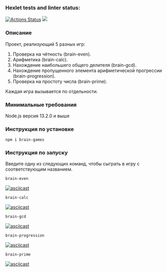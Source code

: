### Hexlet tests and linter status:
[![Actions Status](https://github.com/victandry/frontend-project-44/workflows/hexlet-check/badge.svg)](https://github.com/victandry/frontend-project-44/actions)
<a href="https://codeclimate.com/github/victandry/frontend-project-44/maintainability"><img src="https://api.codeclimate.com/v1/badges/32fd3beb8913f7491ad3/maintainability" /></a>

### Описание
Проект, реализующий 5 разных игр:
1. Проверка на чётность (brain-even).
2. Арифметика (brain-calc).
3. Нахождение наибольшего общего делителя (brain-gcd).
4. Нахождение пропущенного элемента арифметической прогрессии (brain-progression).
5. Проверка на простоту числа (brain-prime). 

Каждая игра вызывается по отдельности.

### Минимальные требования
Node.js версия 13.2.0 и выше

### Инструкция по установке
```
npm i brain-games
```
### Инструкция по запуску
Введите одну из следующих команд, чтобы сыграть в игру с соответствующим названием.
```
brain-even
```
[![asciicast](https://asciinema.org/a/HEOoSZiFjx1ZBI3fYvQKqJN0T.svg)](https://asciinema.org/a/HEOoSZiFjx1ZBI3fYvQKqJN0T)
```
brain-calc
```
[![asciicast](https://asciinema.org/a/2cJ6VDf0nrpXuewdJZk5C99AQ.svg)](https://asciinema.org/a/2cJ6VDf0nrpXuewdJZk5C99AQ)
```
brain-gcd
```
[![asciicast](https://asciinema.org/a/YvlpDhrgjYrQkyQb5tbpSqTMc.svg)](https://asciinema.org/a/YvlpDhrgjYrQkyQb5tbpSqTMc)
```
brain-progression
```
[![asciicast](https://asciinema.org/a/1t1Zxn9HXoRwjhGZT0SoGB3Xx.svg)](https://asciinema.org/a/1t1Zxn9HXoRwjhGZT0SoGB3Xx)
```
brain-prime
```
[![asciicast](https://asciinema.org/a/E2mMVkGOi5SbKChfpgSDsbQ5G.svg)](https://asciinema.org/a/E2mMVkGOi5SbKChfpgSDsbQ5G)
